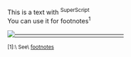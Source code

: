 This is a text with <sup>SuperScript</sup>  
You can use it for footnotes<sup>1</sup>

[![—————————————————–](https://raw.githubusercontent.com/andreasbm/readme/master/assets/lines/colored.png)](#-)

<sup>\[1\]:\ See\ [footnotes](../02-footer/footnotes)</sup>
